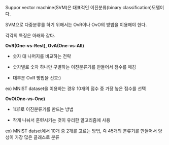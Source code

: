 Suppor vector machine(SVM)은 대표적인 이진분류(binary classification)모델이다.<br>

SVM으로 다중분류를 하기 위해서는 OvR이나 OvO의 방법을 이용해야 한다.<br>

각각의 특징은 아래와 같다.<br/>


**OvR(One-vs-Rest), OvA(One-vs-All)**<br>

- 숫자 대 나머지를 비교하는 전략

- 숫자별로 숫자 하나만 구별하는 이진분류기를 만들어서 점수를 매김

- 대부분 OvR 방법을 선호:)<br>

ex) MNIST dataset을 이용하는 경우 10개의 점수 중 가장 높은 점수를 선택<br/>


**OvO(One-vs-One)**<br>

- 1대1로 이진분류기를 만드는 방법

- 작게 나눠서 훈련시키는 것이 유리한 알고리즘에 사용<br>

ex) MNIST datset에서 10개 중 2개를 고르는 방법, 즉 45개의 분류기를 만들어서 양성이 가장 많은 클래스로 분류
